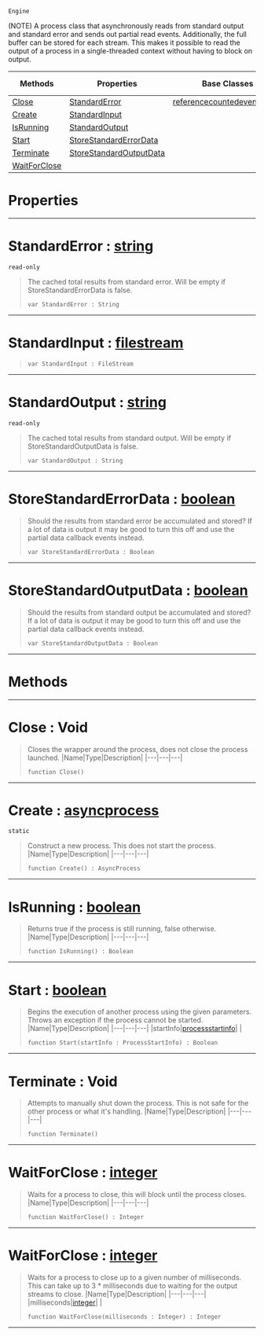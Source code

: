  `Engine`

(NOTE) A process class that asynchronously reads from standard output and standard error and sends out partial read events. Additionally, the full buffer can be stored for each stream. This makes it possible to read the output of a process in a single-threaded context without having to block on output.

|Methods|Properties|Base Classes|Derived Classes|
|---|---|---|---|
|[ Close](https://github.com/ArendDanielek/ZeroDocsTest/blob/master/code_reference/class_reference/asyncprocess.markdown#close-void)|[ StandardError](https://github.com/ArendDanielek/ZeroDocsTest/blob/master/code_reference/class_reference/asyncprocess.markdown#standarderror-zero-engin)|[referencecountedeventobject](https://github.com/ArendDanielek/ZeroDocsTest/blob/master/code_reference/class_reference/referencecountedeventobject.markdown)| |
|[ Create](https://github.com/ArendDanielek/ZeroDocsTest/blob/master/code_reference/class_reference/asyncprocess.markdown#create-zero-engine-docum)|[ StandardInput](https://github.com/ArendDanielek/ZeroDocsTest/blob/master/code_reference/class_reference/asyncprocess.markdown#standardinput-zero-engin)| | |
|[ IsRunning](https://github.com/ArendDanielek/ZeroDocsTest/blob/master/code_reference/class_reference/asyncprocess.markdown#isrunning-zero-engine-do)|[ StandardOutput](https://github.com/ArendDanielek/ZeroDocsTest/blob/master/code_reference/class_reference/asyncprocess.markdown#standardoutput-zero-engi)| | |
|[ Start](https://github.com/ArendDanielek/ZeroDocsTest/blob/master/code_reference/class_reference/asyncprocess.markdown#start-zero-engine-docume)|[ StoreStandardErrorData](https://github.com/ArendDanielek/ZeroDocsTest/blob/master/code_reference/class_reference/asyncprocess.markdown#storestandarderrordata-z)| | |
|[ Terminate](https://github.com/ArendDanielek/ZeroDocsTest/blob/master/code_reference/class_reference/asyncprocess.markdown#terminate-void)|[ StoreStandardOutputData](https://github.com/ArendDanielek/ZeroDocsTest/blob/master/code_reference/class_reference/asyncprocess.markdown#storestandardoutputdata)| | |
|[ WaitForClose](https://github.com/ArendDanielek/ZeroDocsTest/blob/master/code_reference/class_reference/asyncprocess.markdown#waitforclose-zero-engine)| | | |


 #  Properties


---  
 #  StandardError : [string](https://github.com/ArendDanielek/ZeroDocsTest/blob/master/code_reference/zilch_base_types/string.markdown)

 `read-only`

> The cached total results from standard error. Will be empty if StoreStandardErrorData is false.
> ``` lang=cpp, name=Zilch
> var StandardError : String


---  
 #  StandardInput : [filestream](https://github.com/ArendDanielek/ZeroDocsTest/blob/master/code_reference/zilch_base_types/filestream.markdown)

> 
> ``` lang=cpp, name=Zilch
> var StandardInput : FileStream


---  
 #  StandardOutput : [string](https://github.com/ArendDanielek/ZeroDocsTest/blob/master/code_reference/zilch_base_types/string.markdown)

 `read-only`

> The cached total results from standard output. Will be empty if StoreStandardOutputData is false.
> ``` lang=cpp, name=Zilch
> var StandardOutput : String


---  
 #  StoreStandardErrorData : [boolean](https://github.com/ArendDanielek/ZeroDocsTest/blob/master/code_reference/zilch_base_types/boolean.markdown)

> Should the results from standard error be accumulated and stored? If a lot of data is output it may be good to turn this off and use the partial data callback events instead.
> ``` lang=cpp, name=Zilch
> var StoreStandardErrorData : Boolean


---  
 #  StoreStandardOutputData : [boolean](https://github.com/ArendDanielek/ZeroDocsTest/blob/master/code_reference/zilch_base_types/boolean.markdown)

> Should the results from standard output be accumulated and stored? If a lot of data is output it may be good to turn this off and use the partial data callback events instead.
> ``` lang=cpp, name=Zilch
> var StoreStandardOutputData : Boolean


---  
 #  Methods


---  
 #  Close : Void

> Closes the wrapper around the process, does not close the process launched.
> |Name|Type|Description|
> |---|---|---|
> ``` lang=cpp, name=Zilch
> function Close()
> ``` 


---  
 #  Create : [asyncprocess](https://github.com/ArendDanielek/ZeroDocsTest/blob/master/code_reference/class_reference/asyncprocess.markdown)

 `static`

> Construct a new process. This does not start the process.
> |Name|Type|Description|
> |---|---|---|
> ``` lang=cpp, name=Zilch
> function Create() : AsyncProcess
> ``` 


---  
 #  IsRunning : [boolean](https://github.com/ArendDanielek/ZeroDocsTest/blob/master/code_reference/zilch_base_types/boolean.markdown)

> Returns true if the process is still running, false otherwise.
> |Name|Type|Description|
> |---|---|---|
> ``` lang=cpp, name=Zilch
> function IsRunning() : Boolean
> ``` 


---  
 #  Start : [boolean](https://github.com/ArendDanielek/ZeroDocsTest/blob/master/code_reference/zilch_base_types/boolean.markdown)

> Begins the execution of another process using the given parameters. Throws an exception if the process cannot be started.
> |Name|Type|Description|
> |---|---|---|
> |startInfo|[processstartinfo](https://github.com/ArendDanielek/ZeroDocsTest/blob/master/code_reference/zilch_base_types/processstartinfo.markdown)| |
> ``` lang=cpp, name=Zilch
> function Start(startInfo : ProcessStartInfo) : Boolean
> ``` 


---  
 #  Terminate : Void

> Attempts to manually shut down the process. This is not safe for the other process or what it's handling.
> |Name|Type|Description|
> |---|---|---|
> ``` lang=cpp, name=Zilch
> function Terminate()
> ``` 


---  
 #  WaitForClose : [integer](https://github.com/ArendDanielek/ZeroDocsTest/blob/master/code_reference/zilch_base_types/integer.markdown)

> Waits for a process to close, this will block until the process closes.
> |Name|Type|Description|
> |---|---|---|
> ``` lang=cpp, name=Zilch
> function WaitForClose() : Integer
> ``` 


---  
 #  WaitForClose : [integer](https://github.com/ArendDanielek/ZeroDocsTest/blob/master/code_reference/zilch_base_types/integer.markdown)

> Waits for a process to close up to a given number of milliseconds. This can take up to 3 * milliseconds due to waiting for the output streams to close.
> |Name|Type|Description|
> |---|---|---|
> |milliseconds|[integer](https://github.com/ArendDanielek/ZeroDocsTest/blob/master/code_reference/zilch_base_types/integer.markdown)| |
> ``` lang=cpp, name=Zilch
> function WaitForClose(milliseconds : Integer) : Integer
> ``` 


---  
 
  
  
  
  
  
  
  

 